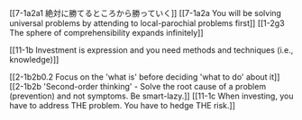 [[7-1a2a1 絶対に勝てるところから勝っていく]]
	[[7-1a2a You will be solving universal problems by attending to local-parochial problems first]]
		[[1-2g3 The sphere of comprehensibility expands infinitely]]

[[11-1b Investment is expression and you need methods and techniques (i.e., knowledge)]]

[[2-1b2b0.2 Focus on the 'what is' before deciding 'what to do' about it]]
	[[2-1b2b 'Second-order thinking' - Solve the root cause of a problem (prevention) and not symptoms. Be smart-lazy.]]
		[[11-1c When investing, you have to address THE problem. You have to hedge THE risk.]]